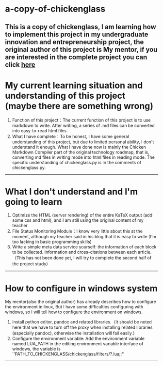 # a-copy-of-chickenglass

This is a copy of chickenglass, I am learning how to implement this project in my undergraduate innovation and entrepreneurship project, the original author of this project is My mentor, if you are interested in the complete project you can click [here](https://github.com/chaoxu/chickenglass)
---

# My current learning situation and understanding of this project (maybe there are something wrong)
1. Function of this project：The current function of this project is to use markdown to write. After writing, a series of .md files can be converted into easy-to-read html files.
2. What I have complete：To be honest, I have some general understanding of this project, but due to limited personal ability, I don't understand it enough. 
What I have done now is mainly the Chicken Markdown Compiler part of the original technology roadmap, that is, converting md files in writing mode into html files in reading mode. The specific understanding of chickenglass.py is in the comments of chickenglass.py.
---
# What I don't understand and I'm going to learn
1. Optimize the HTML (server rendering) of the entire KaTeX output (add some css and html), and I am still using the original content of my teacher
2. File Status Monitoring Module：I know very little about this at the moment, although my teacher said in his blog that it is easy to write (I'm too lacking in basic programming skills)
3. Write a simple meta data service yourself: the information of each block to be collected. Information and cross-citations between each article.（This has not been done yet, I will try to complete the second half of the project study）
---
# How to configure in windows system
   My mentor(also the original author) has already describes how to configure the environment in linux, But I have some difficulties configuring with windows, so I will tell how to configure the environment on windows.
1. Install python editor, pandoc and related libraries.（It should be noted here that we have to turn off the proxy when installing related libraries (especially pandoc), otherwise the installation will fail easily.）
2. Configure the environment variable: Add the environment variable named LUA_PATH in the editing environment variable interface of windows, the variable is ''PATH_TO_CHICKENGLASS/chickenglass/filters/?.lua;;''
---

